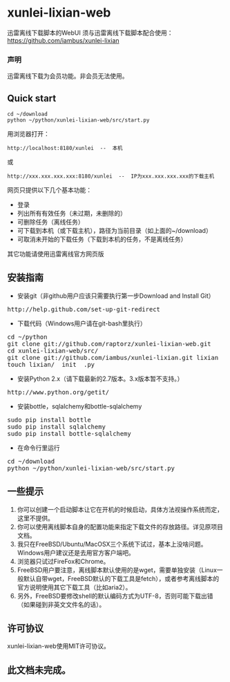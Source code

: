 xunlei-lixian-web
=================

迅雷离线下载脚本的WebUI
须与迅雷离线下载脚本配合使用： https://github.com/iambus/xunlei-lixian

### 声明
迅雷离线下载为会员功能。非会员无法使用。

Quick start
-----------

    cd ~/download
    python ~/python/xunlei-lixian-web/src/start.py

用浏览器打开：

    http://localhost:8180/xunlei  --  本机

或

    http://xxx.xxx.xxx.xxx:8180/xunlei  --  IP为xxx.xxx.xxx.xxx的下载主机


网页只提供以下几个基本功能：

* 登录
* 列出所有有效任务（未过期，未删除的）
* 可删除任务（离线任务）
* 可下载到本机（或下载主机），路径为当前目录（如上面的~/download）
* 可取消未开始的下载任务（下载到本机的任务，不是离线任务）

其它功能请使用迅雷离线官方网页版

安装指南
--------

* 安装git（非github用户应该只需要执行第一步Download and Install Git）
<pre>
http://help.github.com/set-up-git-redirect
</pre>
* 下载代码（Windows用户请在git-bash里执行）
<pre>
cd ~/python
git clone git://github.com/raptorz/xunlei-lixian-web.git
cd xunlei-lixian-web/src/
git clone git://github.com/iambus/xunlei-lixian.git lixian
touch lixian/__init__.py
</pre>
* 安装Python 2.x（请下载最新的2.7版本。3.x版本暂不支持。）
<pre>
http://www.python.org/getit/
</pre>
* 安装bottle，sqlalchemy和bottle-sqlalchemy
<pre>
sudo pip install bottle
sudo pip install sqlalchemy
sudo pip install bottle-sqlalchemy
</pre>
* 在命令行里运行
<pre>
cd ~/download
python ~/python/xunlei-lixian-web/src/start.py
</pre>


一些提示
--------

1. 你可以创建一个启动脚本让它在开机的时候启动，具体方法视操作系统而定，这里不提供。
1. 你可以使用离线脚本自身的配置功能来指定下载文件的存放路径。详见原项目文档。
1. 我只在FreeBSD/Ubuntu/MacOSX三个系统下试过，基本上没啥问题。Windows用户建议还是去用官方客户端吧。
1. 浏览器只试过FireFox和Chrome。
1. FreeBSD用户要注意，离线脚本默认使用的是wget，需要单独安装（Linux一般默认自带wget，FreeBSD默认的下载工具是fetch），或者参考离线脚本的官方说明使用其它下载工具（比如aria2）。
1. 另外，FreeBSD要修改shell的默认编码方式为UTF-8，否则可能下载出错（如果碰到非英文文件名的话）。


许可协议
--------

xunlei-lixian-web使用MIT许可协议。

此文档未完成。
--------------
